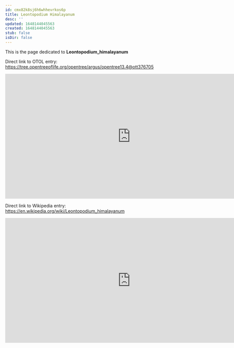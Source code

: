 ```yaml
---
id: cmx82k8sj6h6whhevrkos6p
title: Leontopodium Himalayanum
desc: ''
updated: 1648144045563
created: 1648144045563
stub: false
isDir: false
---
```

This is the page dedicated to **Leontopodium_himalayanum**


Direct link to OTOL entry: https://tree.opentreeoflife.org/opentree/argus/opentree13.4@ott376705



<html>
    <body>
    <iframe src="https://tree.opentreeoflife.org/opentree/argus/opentree13.4@ott376705"
    width="800" height="400" frameborder="0" allowfullscreen> </iframe>
    </body>
</html>
    


Direct link to Wikipedia entry: https://en.wikipedia.org/wiki/Leontopodium_himalayanum



<html>
    <body>
    <iframe src="https://en.wikipedia.org/wiki/Leontopodium_himalayanum"
    width="800" height="400" frameborder="0" allowfullscreen> </iframe>
    </body>
</html>
    

